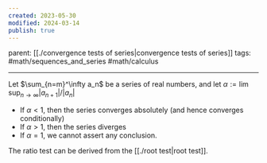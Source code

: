 ```yaml
---
created: 2023-05-30
modified: 2024-03-14
publish: true
---
```


parent: [[./convergence tests of series|convergence tests of series]]
tags: #math/sequences_and_series #math/calculus 

---
Let $\sum_{n=m}^\infty a_n$ be a series of real numbers, and let $\alpha := \lim \sup_{n \rightarrow \infty} |a_{n+1}| / |a_n|$
- If $\alpha < 1$, then the series converges absolutely (and hence converges conditionally)
- If $\alpha > 1$, then the series diverges
- If $\alpha = 1$, we cannot assert any conclusion.

The ratio test can be derived from the [[./root test|root test]].